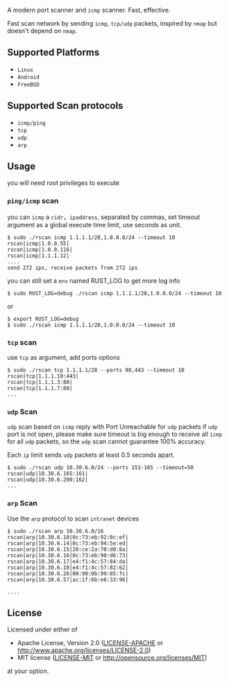 A modern port scanner and `icmp` scanner. Fast, effective.

Fast scan network by sending `icmp`, `tcp/udp` packets, inspired by `nmap` but doesn't depend on `nmap`.

## Supported Platforms

- `Linux`
- `Android`
- `FreeBSD`

## Supported Scan protocols

- `icmp/ping`
- `tcp`
- `udp`
- `arp`

## Usage

you will need root privileges to execute

### `ping/icmp` scan

you can `icmp` a `cidr`，`ipaddress`, separated by commas, set timeout argument as a global execute time limit, use seconds as unit.

```
$ sudo ./rscan icmp 1.1.1.1/28,1.0.0.0/24 --timeout 10
rscan|icmp|1.0.0.55|
rscan|icmp|1.0.0.116|
rscan|icmp|1.1.1.12|
....
send 272 ips, receive packets from 272 ips
```

you can still set a `env` named RUST_LOG to get more log info

```
$ sudo RUST_LOG=debug ./rscan icmp 1.1.1.1/28,1.0.0.0/24 --timeout 10
```

or

```
$ export RUST_LOG=debug
$ sudo ./rscan icmp 1.1.1.1/28,1.0.0.0/24 --timeout 10
```

### `tcp` scan

use `tcp` as argument, add ports options 

```
$ sudo ./rscan tcp 1.1.1.1/28 --ports 80,443 --timeout 10
rscan|tcp|1.1.1.10:443|
rscan|tcp|1.1.1.3:80|
rscan|tcp|1.1.1.7:80|
...
```

### `udp` Scan

`udp` scan based on `icmp` reply with Port Unreachable for `udp` packets if `udp` port is not open, please make sure timeout is big enough to receive all `icmp` for all `udp` packets, so the `udp` scan cannot guarantee 100% accuracy.

Each `ip` limit sends `udp` packets at least 0.5 seconds apart.

```
$ sudo ./rscan udp 10.30.6.0/24 --ports 151-165 --timeout=50
rscan|udp|10.30.6.165:161|
rscan|udp|10.30.6.200:162|
...
```

### `arp` Scan

Use the `arp` protocol to scan `intranet` devices

```
$ sudo ./rscan arp 10.30.6.0/16
rscan|arp|10.30.6.10|0c:73:eb:92:0c:ef|
rscan|arp|10.30.6.14|0c:73:eb:94:5e:ed|
rscan|arp|10.30.6.15|20:ce:2a:70:d0:8a|
rscan|arp|10.30.6.16|0c:73:eb:90:d6:73|
rscan|arp|10.30.6.17|e4:f1:4c:57:84:da|
rscan|arp|10.30.6.18|e4:f1:4c:57:82:62|
rscan|arp|10.30.6.26|00:90:0b:99:85:fc|
rscan|arp|10.30.6.57|ac:1f:6b:e6:33:96|

....
```



## License


Licensed under either of

-   Apache License, Version 2.0
    ([LICENSE-APACHE](LICENSE-APACHE) or <http://www.apache.org/licenses/LICENSE-2.0>)
-   MIT license
    ([LICENSE-MIT](LICENSE-MIT) or <http://opensource.org/licenses/MIT>)

at your option.
